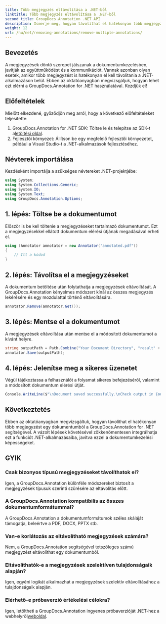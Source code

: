 ```yaml
---
title: Több megjegyzés eltávolítása a .NET-ből
linktitle: Több megjegyzés eltávolítása a .NET-ből
second_title: GroupDocs.Annotation .NET API
description: Ismerje meg, hogyan távolíthat el hatékonyan több megjegyzést a .NET-ben a GroupDocs.Annotation segítségével. Kövesse lépésenkénti oktatóanyagunkat az alkalmazásaiba való zökkenőmentes integráció érdekében.
weight: 12
url: /hu/net/removing-annotations/remove-multiple-annotations/
---
```

## Bevezetés
A megjegyzések döntő szerepet játszanak a dokumentumkezelésben, javítják az együttműködést és a kommunikációt. Vannak azonban olyan esetek, amikor több megjegyzést is hatékonyan el kell távolítania a .NET-alkalmazáson belül. Ebben az oktatóanyagban megvizsgáljuk, hogyan lehet ezt elérni a GroupDocs.Annotation for .NET használatával. Kezdjük el!
## Előfeltételek
Mielőtt elkezdené, győződjön meg arról, hogy a következő előfeltételeket teljesítette:
1.  GroupDocs.Annotation for .NET SDK: Töltse le és telepítse az SDK-t a[letöltési oldal](https://releases.groupdocs.com/annotation/net/).
2. Fejlesztői környezet: Állítson be egy megfelelő fejlesztői környezetet, például a Visual Studio-t a .NET-alkalmazások fejlesztéséhez.

## Névterek importálása
Kezdésként importálja a szükséges névtereket .NET-projektjébe:
```csharp
using System;
using System.Collections.Generic;
using System.IO;
using System.Text;
using GroupDocs.Annotation.Options;
```
## 1. lépés: Töltse be a dokumentumot
Először is be kell töltenie a megjegyzéseket tartalmazó dokumentumot. Ezt a megjegyzésekkel ellátott dokumentum elérési útjának megadásával érheti el.
```csharp
using (Annotator annotator = new Annotator("annotated.pdf"))
{
    // Itt a kódod
}
```
## 2. lépés: Távolítsa el a megjegyzéseket
A dokumentum betöltése után folytathatja a megjegyzések eltávolítását. A GroupDocs.Annotation kényelmes módszert kínál az összes megjegyzés lekérésére és egy mozdulattal történő eltávolítására.
```csharp
annotator.Remove(annotator.Get());
```
## 3. lépés: Mentse el a dokumentumot
A megjegyzések eltávolítása után mentse el a módosított dokumentumot a kívánt helyre.
```csharp
string outputPath = Path.Combine("Your Document Directory", "result" + Path.GetExtension("input.pdf"));
annotator.Save(outputPath);
```
## 4. lépés: Jelenítse meg a sikeres üzenetet
Végül tájékoztassa a felhasználót a folyamat sikeres befejezéséről, valamint a módosított dokumentum elérési útját.
```csharp
Console.WriteLine($"\nDocument saved successfully.\nCheck output in {outputPath}.");
```

## Következtetés
Ebben az oktatóanyagban megvizsgáltuk, hogyan távolíthat el hatékonyan több megjegyzést egy dokumentumból a GroupDocs.Annotation for .NET segítségével. A vázolt lépések követésével zökkenőmentesen integrálhatja ezt a funkciót .NET-alkalmazásaiba, javítva ezzel a dokumentumkezelési képességeket.
## GYIK
### Csak bizonyos típusú megjegyzéseket távolíthatok el?
Igen, a GroupDocs.Annotation különféle módszereket biztosít a megjegyzések típusuk szerinti szűrésére az eltávolítás előtt.
### A GroupDocs.Annotation kompatibilis az összes dokumentumformátummal?
A GroupDocs.Annotation a dokumentumformátumok széles skáláját támogatja, beleértve a PDF, DOCX, PPTX stb.
### Van-e korlátozás az eltávolítható megjegyzések számára?
Nem, a GroupDocs.Annotation segítségével tetszőleges számú megjegyzést eltávolíthat egy dokumentumból.
### Eltávolíthatók-e a megjegyzések szelektíven tulajdonságaik alapján?
Igen, egyéni logikát alkalmazhat a megjegyzések szelektív eltávolításához a tulajdonságaik alapján.
### Elérhető-e próbaverzió értékelési célokra?
 Igen, letöltheti a GroupDocs.Annotation ingyenes próbaverzióját .NET-hez a webhelyről[weboldal](https://releases.groupdocs.com/annotation/net/).